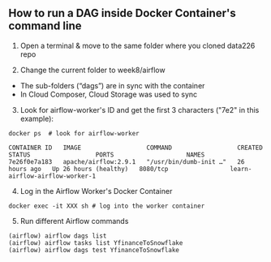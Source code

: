## How to run a DAG inside Docker Container's command line

1. Open a terminal & move to the same folder where you cloned data226 repo

2. Change the current folder to week8/airflow
 - The sub-folders (“dags”) are in sync with the container
 - In Cloud Composer, Cloud Storage was used to sync

3. Look for airflow-worker's ID and get the first 3 characters ("7e2" in this example): 
```
docker ps  # look for airflow-worker

CONTAINER ID   IMAGE                  COMMAND                  CREATED        STATUS                  PORTS                    NAMES
7e26f0e7a183   apache/airflow:2.9.1   "/usr/bin/dumb-init …"   26 hours ago   Up 26 hours (healthy)   8080/tcp                 learn-airflow-airflow-worker-1
```

4. Log in the Airflow Worker's Docker Container 
```
docker exec -it XXX sh # log into the worker container
```

5. Run different Airflow commands
```
(airflow) airflow dags list
(airflow) airflow tasks list YfinanceToSnowflake 
(airflow) airflow dags test YfinanceToSnowflake
```
